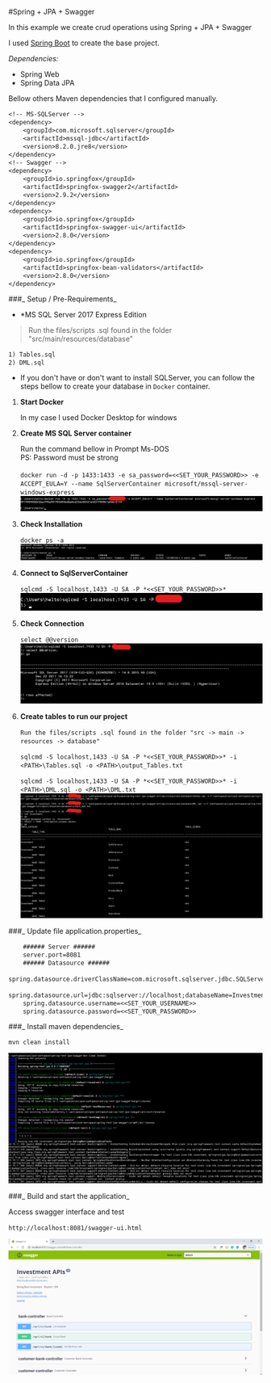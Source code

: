 #Spring + JPA + Swagger

In this example we create crud operations using Spring + JPA + Swagger

I used [Spring Boot](https://start.spring.io) to create the base project.

_Dependencies:_

* Spring Web
* Spring Data JPA

Bellow others Maven dependencies that I configured manually.

	<!-- MS-SQLServer -->
	<dependency>
		<groupId>com.microsoft.sqlserver</groupId>
		<artifactId>mssql-jdbc</artifactId>
		<version>8.2.0.jre8</version>
	</dependency>
	<!-- Swagger -->
	<dependency>
		<groupId>io.springfox</groupId>
		<artifactId>springfox-swagger2</artifactId>
		<version>2.9.2</version>
	</dependency>
	<dependency>
		<groupId>io.springfox</groupId>
		<artifactId>springfox-swagger-ui</artifactId>
		<version>2.8.0</version>
	</dependency>
	<dependency>
		<groupId>io.springfox</groupId>
		<artifactId>springfox-bean-validators</artifactId>
		<version>2.8.0</version>
	</dependency>


###_ Setup / Pre-Requirements_

* *MS SQL Server 2017 Express Edition

>Run the files/scripts .sql found in the folder "src/main/resources/database"


``` 
1) Tables.sql
2) DML.sql
```

* If you don't have or don't want to install SQLServer, you can follow the steps bellow to create your database in `Docker` container.



1. **Start Docker** 
   
   In my case I used Docker Desktop for windows
   
2. **Create MS SQL Server container**

   Run the command bellow in Prompt Ms-DOS </br>
   PS: Password must be strong </br></br> `docker run -d -p 1433:1433 -e sa_password=<<SET_YOUR_PASSWORD>> -e ACCEPT_EULA=Y --name SqlServerContainer microsoft/mssql-server-windows-express`
![Alt text](./doc/dockerrun.png?raw=true "docker SqlServerContainer")	

3. **Check Installation**
	
   `docker ps -a`
	![Alt text](./doc/dockerps-a.png?raw=true "docker ps -a")	
	
4. **Connect to SqlServerContainer**	
	
   `sqlcmd -S localhost,1433 -U SA -P *<<SET_YOUR_PASSWORD>>*`
   ![Alt text](./doc/sqlcmd.png?raw=true "sqlcmd connect SqlServerContainer")

5. **Check Connection**
		
   `select @@version`	
	![Alt text](./doc/sqlcmd_check.png?raw=true "check SqlServerContainer")
	
6. **Create tables to run our project**

   `Run the files/scripts .sql found in the folder "src -> main -> resources -> database"`
	
   `sqlcmd -S localhost,1433 -U SA -P *<<SET_YOUR_PASSWORD>>* -i <PATH>\Tables.sql -o <PATH>\output_Tables.txt`
	
   `sqlcmd -S localhost,1433 -U SA -P *<<SET_YOUR_PASSWORD>>* -i <PATH>\DML.sql -o <PATH>\DML.txt`
	![Alt text](./doc/sqlcmd_tables.png?raw=true "check SqlServerContainer")


###_ Update file application.properties_


		###### Server ######
		server.port=8081
		###### Datasource ######
		spring.datasource.driverClassName=com.microsoft.sqlserver.jdbc.SQLServerDriver
		spring.datasource.url=jdbc:sqlserver://localhost;databaseName=Investment
		spring.datasource.username=<<SET_YOUR_USERNAME>>
		spring.datasource.password=<<SET_YOUR_PASSWORD>>


###_ Install maven dependencies_ 

	mvn clean install
   ![Alt text](./doc/mvn_cleaninstall.png?raw=true "mvn clean install")


###_ Build and start the application_

   Access swagger interface and test 
	
   `http://localhost:8081/swagger-ui.html`

   ![Alt text](./doc/swagger.png?raw=true "Swagger")

	